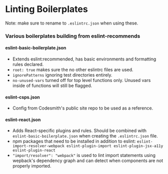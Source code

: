 # Linting Boilerplates

Note: make sure to rename to `.eslintrc.json` when using these.

### Various boilerplates building from eslint-recommends

#### eslint-basic-boilerplate.json
- Extends eslint:recommended, has basic environments and formatting rules declared.
- `root: true` makes sure the no other eslintrc files are used.
- `ignorePatterns` ignoring test directories entirely.
- `no-unused-vars` turned off for top level functions only. Unused vars inside of functions will still be flagged.

#### eslint-csps.json
- Config from Codesmith's public site repo to be used as a reference.

#### eslint-react.json
- Adds React-specific plugins and rules. Should be combined with `eslint-basic-boilerplate.json` when creating the `.eslintrc.json` file.
- npm packages that need to be installed in addition to eslint: `eslint-import-resolver-webpack eslint-plugin-import eslint-plugin-jsx-a11y eslint-plugin-react`
- `"import/resolver": "webpack"` is used to lint import statements using wepback's dependency graph and can detect when components are not properly imported.






